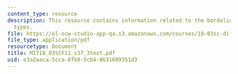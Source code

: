 ```yaml
---
content_type: resource
description: This resource contains information related to the bordeline geometric
  types.
file: https://ol-ocw-studio-app-qa.s3.amazonaws.com/courses/18-03sc-differential-equations-fall-2011/e3a2aaca5cca8fb85cb48631609351d3_MIT18_03SCF11_s37_3text.pdf
file_type: application/pdf
resourcetype: Document
title: MIT18_03SCF11_s37_3text.pdf
uid: e3a2aaca-5cca-8fb8-5cb4-8631609351d3
---
```

